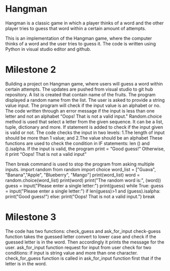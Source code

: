 # Hangman
Hangman is a classic game in which a player thinks of a word and the other player tries to guess that word within a certain amount of attempts. 

This is an implementation of the Hangman game, where the computer thinks of a word and the user tries to guess it. The code is written using Python in visual studio editor and github.
# Milestone 2
Building a project on Hangman game, where users will guess a word within certain attempts. The updates are pushed from visual studio to git hub repository.
A list is created that contain name of the fruits. The program displayed a random name from the list. 
The user is asked to provide a string value input. The program will check if the input value is an alphabet or no. The code written through an error message if the input is less than one letter and not an alphabet “Oops! That is not a valid input."
Random.choice method is used that select a letter from the given sequence. It can be a list, tuple, dictionary and more.
If statement is added to check if the input given is valid or not. The code checks the input in two levels: 
1.The length of input should be more than 1 value; and
2.The value should be an alphabet
These functions are used to check the condition in IF statements: len () and ().isalpha. 
If the input is valid, the program print = “Good guess!”
 Otherwise, it print “Oops! That is not a valid input”

Then break command is used to stop the program from asking multiple inputs. 
import random
from random import choice
word_list = ["Guava", "Banana","Apple", "Blueberry", "Mango"]
print(word_list)
word = random.choice(word_list)
print(word)
print("The random word is:", (word))
guess = input("Please enter a single letter:")
print(guess)
while True:
    guess = input("Please enter a single letter:")
    if len(guess)>1 and (guess).isalpha:
        print("Good guess!")
    else: 
        print("Oops! That is not a valid input.")
        break

# Milestone 3
The code has two functions: check_guess and ask_for_input
check-guess function takes the guessed letter convert to lower case and check if the guessed letter is in the word.
Then accordingly it prints the message for the user.
ask_for_input function request for input from user check for two conditions: if input is string value and more than one character.
check_for_guess function is called in ask_for_input function first that if the letter is in the word.





